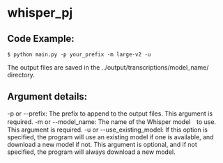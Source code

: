 # whisper_pj

## Code Example:
```
$ python main.py -p your_prefix -m large-v2 -u
```
The output files are saved in the ../output/transcriptions/model_name/ directory.

## Argument details:

-p or --prefix: The prefix to append to the output files. This argument is required.
-m or --model_name: The name of the Whisper model　to use. This argument is required.
-u or --use_existing_model: If this option is specified, the program will use an existing model if one is available, and download a new model if not. This argument is optional, and if not specified, the program will always download a new model.
